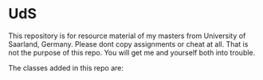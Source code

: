 # UdS

This repository is for resource material of my masters from University of Saarland, Germany. Please dont copy assignments or cheat at all. That is not the purpose of this repo. You will get me and yourself both into trouble. 

The classes added in this repo are:
